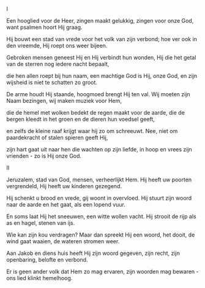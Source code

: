 I

Een hooglied voor de Heer,
zingen maakt gelukkig,
zingen voor onze God,
want psalmen hoort Hij graag.

Hij bouwt een stad van vrede
voor het volk van zijn verbond;
hoe ver ook in den vreemde,
Hij roept ons weer bijeen.

Gebroken mensen geneest Hij
en Hij verbindt hun wonden,
Hij die het getal van de sterren
nog iedere nacht bepaalt,

die hen allen roept bij hun naam,
een machtige God is Hij,
onze God, en zijn wijsheid
is niet te schatten zo groot.

De arme houdt Hij staande,
hoogmoed brengt Hij ten val.
Wij moeten zijn Naam bezingen,
wij maken muziek voor Hem,

die de hemel met wolken bedekt
de regen maakt voor de aarde,
die de bergen kleedt in het groen
en de dieren hun voedsel geeft,

en zelfs de kleine raaf
krijgt waar hij zo om schreeuwt.
Nee, niet om paardekracht
of stalen spieren geeft Hij,

zijn hart gaat uit naar hen
die wachten op zijn liefde,
in hoop en vrees zijn vrienden -
zo is Hij onze God.

II

Jeruzalem, stad van God,
mensen, verheerlijkt Hem.
Hij heeft uw poorten vergrendeld,
Hij heeft uw kinderen gezegend.

Hij schenkt u brood en vrede,
gij woont in overvloed.
Hij stuurt zijn woord naar de aarde
en het gaat, als een lopend vuur.

En soms laat Hij het sneeuwen,
een witte wollen vacht.
Hij strooit de rijp als as
en hagel, stenen van ijs.

Wie kan zijn kou verdragen?
Maar dan spreekt Hij een woord,
het dooit, de wind gaat waaien,
de wateren stromen weer.

Aan Jakob en diens huis
heeft Hij zijn woord gegeven,
zijn recht, zijn openbaring,
belofte en verbond.

Er is geen ander volk
dat Hem zo mag ervaren,
zijn woorden mag bewaren -
ons lied klinkt hemelhoog.